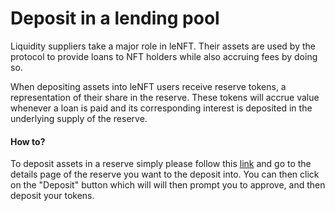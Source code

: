 # Deposit in a lending pool

Liquidity suppliers take a major role in leNFT. Their assets are used by the protocol to provide loans to NFT holders while also accruing fees by doing so.

When depositing assets into leNFT users receive reserve tokens, a representation of their share in the reserve. These tokens will accrue value whenever a loan is paid and its corresponding interest is deposited in the underlying supply of the reserve.

#### How to?

To deposit assets in a reserve simply please follow this [link](https://lenft.fi/reserves/) and go to the details page of the reserve you want to the deposit into. You can then click on the "Deposit" button which will will then prompt you to approve, and then deposit your tokens.
